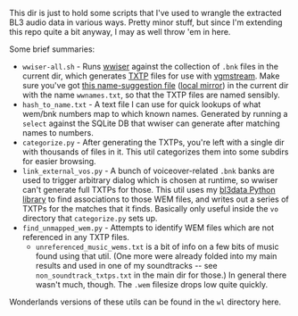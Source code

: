 This dir is just to hold some scripts that I've used to wrangle the extracted
BL3 audio data in various ways.  Pretty minor stuff, but since I'm extending
this repo quite a bit anyway, I may as well throw 'em in here.

Some brief summaries:

* `wwiser-all.sh` - Runs [wwiser](https://github.com/bnnm/wwiser) against the
  collection of `.bnk` files in the current dir, which generates
  [TXTP](https://github.com/vgmstream/vgmstream/blob/master/doc/TXTP.md) files
  for use with [vgmstream](https://vgmstream.org/).  Make sure you've got
  [this name-suggestion file](https://raw.githubusercontent.com/bnnm/wwiser-utils/master/wwnames/Borderlands%203%20%28PC%29.txt)
  ([local mirror](https://raw.githubusercontent.com/apocalyptech/bl3soundtrack/main/extract_processing/wwnames/Borderlands%203%20%28PC%29.txt))
  in the current dir with the name `wwnames.txt`, so that the TXTP files are
  named sensibly.
* `hash_to_name.txt` - A text file I can use for quick lookups of what
  wem/bnk numbers map to which known names.  Generated by running a `select`
  against the SQLite DB that wwiser can generate after matching names to
  numbers.
* `categorize.py` - After generating the TXTPs, you're left with a single
  dir with thousands of files in it.  This util categorizes them into some
  subdirs for easier browsing.
* `link_external_vos.py` - A bunch of voiceover-related `.bnk` banks are
  used to trigger arbitrary dialog which is chosen at runtime, so wwiser
  can't generate full TXTPs for those.  This util uses my
  [bl3data Python library](https://github.com/BLCM/bl3mods/tree/master/python_mod_helpers)
  to find associations to those WEM files, and writes out a series of TXTPs
  for the matches that it finds.  Basically only useful inside the `vo`
  directory that `categorize.py` sets up.
* `find_unmapped_wem.py` - Attempts to identify WEM files which are not
  referenced in any TXTP files.
  * `unreferenced_music_wems.txt` is a bit of info on a few bits of music
    found using that util.  (One more were already folded into my main
    results and used in one of my soundtracks -- see `non_soundtrack_txtps.txt`
    in the main dir for those.)  In general there wasn't much, though.
    The `.wem` filesize drops low quite quickly.

Wonderlands versions of these utils can be found in the `wl` directory here.

